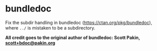 # bundledoc
Fix the subdir handling in bundledoc (https://ctan.org/pkg/bundledoc), where `../` is mistaken to be a subdirectory.

**All credit goes to the original author of bundledoc: Scott Pakin, scott+bdoc@pakin.org**
